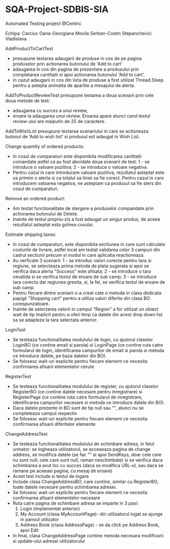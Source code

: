 # SQA-Project-SDBIS-SIA
Automated Testing project @Centric

Echipa:
Carciuc Oana-Georgiana
Movila Serban-Costin
Stepanchevici Vladislava

AddProductToCartTest 
- presupune testarea adaugarii de produse in cos de pe pagina produselor prin actionarea butonului de 'Add to cart' 
- adaugarea in cos din pagina de prezentare a produsului prin completarea cantitatii si apoi actionarea butonului 'Add to cart'.
- in cazut adaugarii in cos din lista de produse a fost utilizat Thread.Sleep pentru a astepta animatia de aparitie a mesajului de alerta.

AddToProductReviewTest 
presupune testarea a doua scenarii prin cele doua metode de test:
  - adaugarea cu succes a unui review,
  - eroare la adaugarea unui review. Eroarea apare atunci cand textul review-ului are maiputin de 25 de caractere.

AddToWishList
presupune testarea scenariului in care se actioneaza butonul de 'Add to wish list' si produsul est adaugat in Wish List.

Change quantity of ordered products: 
- In cosul de cumparaturi este disponibila modificarea cantitatii comandate astfel ca au fost abordate doua scenarii de test: 
1 - se introduce o valoare pozitiva; 
2 - se introduce o valoare negativa. 
- Pentru cazul in care introducem valoare pozitiva, rezultatul asteptat este sa primim o alerta si ca totalul sa liniei sa fie corect. Pentru cazul in care introducem valoarea negativa, ne asteptam ca produsul sa fie sters din cosul de cumparaturi.

Remove an ordered product: 
- Am testat functionalitate de stergere a produselor compandate prin actionarea butonului de Delete. 
- Inainte de testul propriu-zis a fost adaugat un singur produs, de aceea rezultatul asteptat esta golirea cosului. 

Estimate shipping taxes: 
- In cosul de cumparaturi, este disponibila sectiunea in care sunt calculate costurile de livrare, astfel incat am testat validarea celor 3 campuri din cadrul sectiunii precum si modul in care aplicatia reactioneaza. 
- Au verficate 3 scenarii: 
1 - se introduc valori corecte pentru tara si regiune, se selecteaza prima metoda de plata sugerata si apoi se verifica daca alerta "Success" este afisata; 
2 - se introduce o tara nevalida si se verifica textul de eroare de sub camp; 
3 - se introduce tara corecta dar regiunea gresita, si, la fel, se verifica textul de eroare de sub camp.
- Pentru fiecare dintre scenarii s-a creat cate o metoda in clasa dedicata papigii "Shopping cart" pentru a utiliza valori diferite din clasa BO corespunzatoare. 
- Inainte de selectarea valorii in campul "Region" a for utilizat un obiect wait de tip Implicit pentru a oferi timp ca datele din acest drop down list sa se adapteze la tara selectata anterior.

LoginTest
- Se testeaza functionalitatea modulului de login, cu ajutorul claselor LoginBO (ce contine email si parola) si LoginPage (ce contine ruta catre formularul de login, identificarea campurilor de email si parola si metoda ce introduce datele, pe baza datelor din BO).
- Se folosesc wait-uri explicite pentru fiecare element ce necesita confirmarea afisarii elementelor cerute

RegisterTest
- Se testeaza functionalitatea modulului de register, cu ajutorul claselor RegisterBO (ce contine datele necesare pentru inregistrare) si RegisterPage (ce contine ruta catre formularul de inregistrare, identificarea campurilor necesare si metoda ce introduce datele din BO).
- Daca datele prezente in BO sunt de tip null sau "", atunci nu se completeaza campul respectiv
- Se folosesc wait-uri explicite pentru fiecare element ce necesita confirmarea afisarii diferitelor elemente

ChangeAddressTest
- Se testeaza functionalitatea modulului de schimbare adresa, in felul urmator: se logheaza utilizatorul, se acceseaza pagina de change address, se modifica datele (se fac "" si apoi SendKeys, doar cele care nu sunt null; cele care sunt null, raman neschimbate) si se verifica daca schimbarea a avut loc cu succes (daca se modifica URL-ul, sau daca se ramane pe aceeasi pagina, cu mesaj de eroare)
- Acest test include si testul de logare
- Include clasa ChangeAddressBO, care contine, similar cu RegisterBO, toate datele necesare pentru schimbarea adresei.
- Se folosesc wait-uri explicite pentru fiecare element ce necesita confirmarea afisarii elementelor necesare
- Ruta catre pagina de schimbare adresa se imparte in 3 pasi: 
  1. Login (implementat anterior)
  2. My Account (clasa MyAccountPage)- din utilizatorul logat se ajunge in panoul utilizator
  3. Address Book (clasa AddressPage) - se da click pe Address Book, apoi Edit
- In final, clasa ChangeAddressPage contine metoda necesara modificarii si update-ului adresei utilizatorului
  



